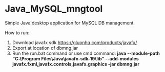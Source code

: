 # Java_MySQL_mngtool
Simple Java desktop application for MySQL DB management

How to run:
1. Download javafx sdk https://gluonhq.com/products/javafx/
2. Export at location of dbmng.jar
3. Run the run.bat command or use cmd command: **java --module-path "C:\Program Files\Java\javafx-sdk-19\lib" --add-modules javafx.fxml,javafx.controls,javafx.graphics -jar dbmng.jar**
